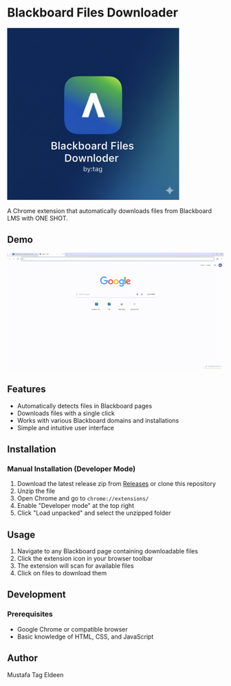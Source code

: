 # Blackboard Files Downloader

![Blackboard Files Downloader Logo](logo.png)

A Chrome extension that automatically downloads files from Blackboard LMS with ONE SHOT.

## Demo

[![Blackboard Files Downloader demo](optimized.gif)](animation.mp4)


## Features

- Automatically detects files in Blackboard pages
- Downloads files with a single click
- Works with various Blackboard domains and installations
- Simple and intuitive user interface

## Installation

### Manual Installation (Developer Mode)

1. Download the latest release zip from [Releases](https://github.com/TAGOOZ/blackboard-downloader/releases) or clone this repository
2. Unzip the file
3. Open Chrome and go to `chrome://extensions/`
4. Enable "Developer mode" at the top right
5. Click "Load unpacked" and select the unzipped folder

## Usage

1. Navigate to any Blackboard page containing downloadable files
2. Click the extension icon in your browser toolbar
3. The extension will scan for available files
4. Click on files to download them

## Development

### Prerequisites

- Google Chrome or compatible browser
- Basic knowledge of HTML, CSS, and JavaScript

## Author

Mustafa Tag Eldeen
